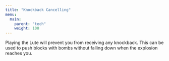 ```yaml
---
title: "Knockback Cancelling"
menu:
  main:
    parent: "tech"
    weight: 100
---
```


Playing the Lute will prevent you from receiving any knockback.
This can be used to push blocks with bombs without falling down when the explosion reaches you.
